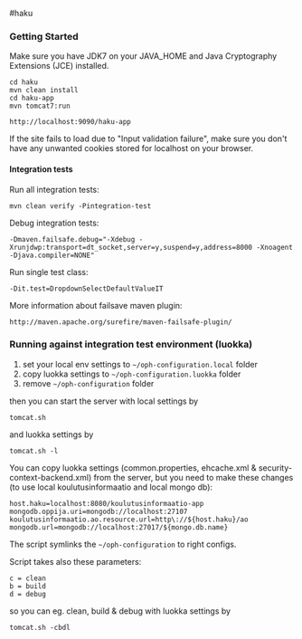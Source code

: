 #haku

### Getting Started

Make sure you have JDK7 on your JAVA_HOME and Java Cryptography Extensions (JCE) installed.

    cd haku
    mvn clean install
    cd haku-app
    mvn tomcat7:run

    http://localhost:9090/haku-app

If the site fails to load due to "Input validation failure", make sure you don't have any unwanted cookies stored for localhost on your browser.

#### Integration tests

Run all integration tests:

    mvn clean verify -Pintegration-test

Debug integration tests:

    -Dmaven.failsafe.debug="-Xdebug -Xrunjdwp:transport=dt_socket,server=y,suspend=y,address=8000 -Xnoagent -Djava.compiler=NONE"

Run single test class:

    -Dit.test=DropdownSelectDefaultValueIT

More information about failsave maven plugin:

    http://maven.apache.org/surefire/maven-failsafe-plugin/

### Running against integration test environment (luokka)

1. set your local env settings to `~/oph-configuration.local` folder
2. copy luokka settings to `~/oph-configuration.luokka` folder
3. remove `~/oph-configuration` folder

then you can start the server with local settings by

`tomcat.sh`

and luokka settings by

`tomcat.sh -l`

You can copy luokka settings (common.properties, ehcache.xml & security-context-backend.xml) from the server, but you need to make these changes (to use local koulutusinformaatio and local mongo db):

    host.haku=localhost:8080/koulutusinformaatio-app
    mongodb.oppija.uri=mongodb://localhost:27107
    koulutusinformaatio.ao.resource.url=http\://${host.haku}/ao
    mongodb.url=mongodb://localhost:27017/${mongo.db.name}

The script symlinks the `~/oph-configuration` to right configs.

Script takes also these parameters:

    c = clean
    b = build
    d = debug

so you can eg. clean, build & debug with luokka settings by

`tomcat.sh -cbdl`
